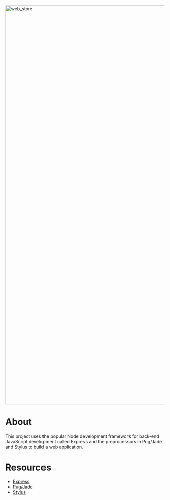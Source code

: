 <img width="1259" alt="web_store" src="https://user-images.githubusercontent.com/13613724/61097123-dd408000-a40e-11e9-8401-51497a7a3664.png">

# About

This project uses the popular Node development framework for back-end JavaScript
development called Express and the preprocessors in Pug/Jade and Stylus to build
a web application.

# Resources

* [Express](http://expressjs.com/)
* [Pug/Jade](https://pugjs.org/api/getting-started.html)
* [Stylus](http://stylus-lang.com/)
